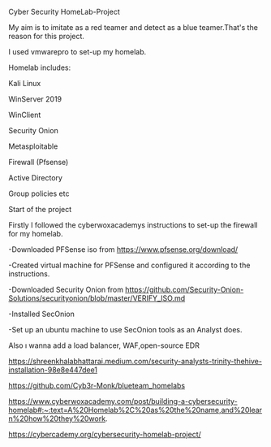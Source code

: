 Cyber Security HomeLab-Project

My aim is to imitate as a red teamer and detect as a blue teamer.That's the reason for this project.

I used vmwarepro to set-up my homelab.

Homelab includes:

   Kali Linux 
   
   WinServer 2019 
   
   WinClient 
   
   Security Onion 
   
   Metasploitable 
   
   Firewall (Pfsense) 
   
   Active Directory 
   
   Group policies etc 


Start of the project

Firstly I followed the cyberwoxacademys instructions to set-up the firewall for my homelab.

-Downloaded PFSense iso from https://www.pfsense.org/download/ 

-Created virtual machine for PFSense and configured it according to the instructions.

-Downloaded Security Onion from https://github.com/Security-Onion-Solutions/securityonion/blob/master/VERIFY_ISO.md

-Installed SecOnion 

-Set up an ubuntu machine to use SecOnion tools as an Analyst does. 





Also ı wanna add a load balancer, WAF,open-source EDR

https://shreenkhalabhattarai.medium.com/security-analysts-trinity-thehive-installation-98e8e447dee1

https://github.com/Cyb3r-Monk/blueteam_homelabs

https://www.cyberwoxacademy.com/post/building-a-cybersecurity-homelab#:~:text=A%20Homelab%2C%20as%20the%20name,and%20learn%20how%20they%20work.

https://cybercademy.org/cybersecurity-homelab-project/

